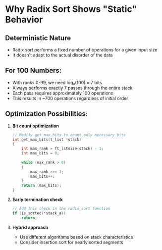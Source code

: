 # Why Radix Sort Shows "Static" Behavior

## Deterministic Nature
- Radix sort performs a fixed number of operations for a given input size
- It doesn't adapt to the actual disorder of the data

## For 100 Numbers:
- With ranks 0-99, we need log₂(100) ≈ 7 bits
- Always performs exactly 7 passes through the entire stack
- Each pass requires approximately 100 operations
- This results in ~700 operations regardless of initial order

## Optimization Possibilities:

1. **Bit count optimization**
   ```c
   // Modify get_max_bits to count only necessary bits
   int get_max_bits(t_list *stack)
   {
       int max_rank = ft_lstsize(stack) - 1;
       int max_bits = 0;
       
       while (max_rank > 0)
       {
           max_rank >>= 1;
           max_bits++;
       }
       return (max_bits);
   }
   ```

2. **Early termination check**
   ```c
   // Add this check in the radix_sort function
   if (is_sorted(*stack_a))
       return;
   ```

3. **Hybrid approach**
   - Use different algorithms based on stack characteristics
   - Consider insertion sort for nearly sorted segments

